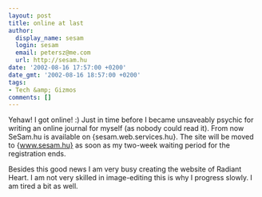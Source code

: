 ```yaml
---
layout: post
title: online at last
author:
  display_name: sesam
  login: sesam
  email: petersz@me.com
  url: http://sesam.hu
date: '2002-08-16 17:57:00 +0200'
date_gmt: '2002-08-16 18:57:00 +0200'
tags:
- Tech &amp; Gizmos
comments: []
---
```


Yehaw! I got online! :) Just in time before I became unsaveably psychic for writing an online journal for myself (as nobody could read it). From now SeSam.hu is available on {sesam.web.services.hu}. The site will be moved to {www.sesam.hu} as soon as my two-week waiting period for the registration ends.

Besides this good news I am very busy creating the website of Radiant Heart. I am not very skilled in image-editing this is why I progress slowly. I am tired a bit as well.
